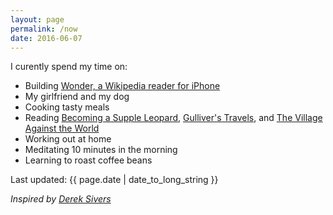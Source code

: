 ```yaml
---
layout: page
permalink: /now
date: 2016-06-07
---
```


I curently spend my time on:

- Building [Wonder, a Wikipedia reader for iPhone](/wonder)
- My girlfriend and my dog
- Cooking tasty meals
- Reading [Becoming a Supple Leopard](http://www.amazon.com/dp/1628600837?tag=jonathanthiry-20), [Gulliver's Travels](http://www.amazon.com/Gullivers-Travels-Dover-Thrift-Editions/dp/0486292738?tag=jonathanthiry-20), and [The Village Against the World ](http://www.amazon.com/Village-Against-World-Dan-Hancox/dp/1781682984?tag=jonathanthiry-20)
- Working out at home
- Meditating 10 minutes in the morning
- Learning to roast coffee beans

Last updated: {{ page.date | date_to_long_string }}

*Inspired by [Derek Sivers](https://sivers.org/nowff)*
